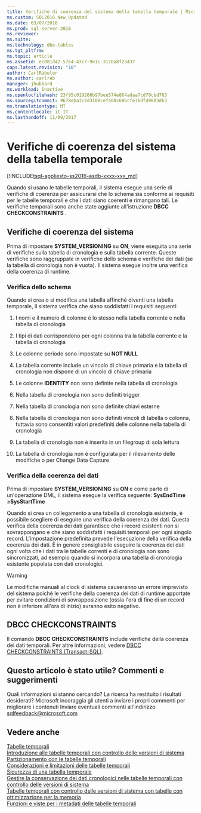 ```yaml
---
title: Verifiche di coerenza del sistema della tabella temporale | Microsoft Docs
ms.custom: SQL2016_New_Updated
ms.date: 03/07/2016
ms.prod: sql-server-2016
ms.reviewer: 
ms.suite: 
ms.technology: dbe-tables
ms.tgt_pltfrm: 
ms.topic: article
ms.assetid: ec081d42-57e4-43c7-9e1c-317ba8f23437
caps.latest.revision: "10"
author: CarlRabeler
ms.author: carlrab
manager: jhubbard
ms.workload: Inactive
ms.openlocfilehash: 23f95c019266b97bee574e864adaa7cd70cbd763
ms.sourcegitcommit: 9678eba3c2d3100cef408c69bcfe76df49803d63
ms.translationtype: MT
ms.contentlocale: it-IT
ms.lasthandoff: 11/09/2017
---
```

# <a name="temporal-table-system-consistency-checks"></a>Verifiche di coerenza del sistema della tabella temporale
[!INCLUDE[tsql-appliesto-ss2016-asdb-xxxx-xxx_md](../../includes/tsql-appliesto-ss2016-asdb-xxxx-xxx-md.md)]

  Quando si usano le tabelle temporali, il sistema esegue una serie di verifiche di coerenza per assicurarsi che lo schema sia conforme ai requisiti per le tabelle temporali e che i dati siano coerenti e rimangano tali. Le verifiche temporali sono anche state aggiunte all'istruzione **DBCC CHECKCONSTRAINTS** .  
  
## <a name="system-consistency-checks"></a>Verifiche di coerenza del sistema  
 Prima di impostare **SYSTEM_VERSIONING** su **ON**, viene eseguita una serie di verifiche sulla tabella di cronologia e sulla tabella corrente. Queste verifiche sono raggruppate in verifiche dello schema e verifiche dei dati (se la tabella di cronologia non è vuota). Il sistema esegue inoltre una verifica della coerenza di runtime.  
  
### <a name="schema-check"></a>Verifica dello schema  
 Quando si crea o si modifica una tabella affinché diventi una tabella temporale, il sistema verifica che siano soddisfatti i requisiti seguenti:  
  
1.  I nomi e il numero di colonne è lo stesso nella tabella corrente e nella tabella di cronologia  
  
2.  I tipi di dati corrispondono per ogni colonna tra la tabella corrente e la tabella di cronologia  
  
3.  Le colonne periodo sono impostate su **NOT NULL**  
  
4.  La tabella corrente include un vincolo di chiave primaria e la tabella di cronologia non dispone di un vincolo di chiave primaria  
  
5.  Le colonne **IDENTITY** non sono definite nella tabella di cronologia  
  
6.  Nella tabella di cronologia non sono definiti trigger  
  
7.  Nella tabella di cronologia non sono definite chiavi esterne  
  
8.  Nella tabella di cronologia non sono definiti vincoli di tabella o colonna, tuttavia sono consentiti valori predefiniti delle colonne nella tabella di cronologia  
  
9. La tabella di cronologia non è inserita in un filegroup di sola lettura  
  
10. La tabella di cronologia non è configurata per il rilevamento delle modifiche o per Change Data Capture  
  
### <a name="data-consistency-check"></a>Verifica della coerenza dei dati  
 Prima di impostare **SYSTEM_VERSIONING** su **ON** e come parte di un'operazione DML, il sistema esegue la verifica seguente: **SysEndTime** ≥**SysStartTime**  
  
 Quando si crea un collegamento a una tabella di cronologia esistente, è possibile scegliere di eseguire una verifica della coerenza dei dati. Questa verifica della coerenza dei dati garantisce che i record esistenti non si sovrappongano e che siano soddisfatti i requisiti temporali per ogni singolo record. L'impostazione predefinita prevede l'esecuzione della verifica della coerenza dei dati. È in genere consigliabile eseguire la coerenza dei dati ogni volta che i dati tra le tabelle correnti e di cronologia non sono sincronizzati, ad esempio quando si incorpora una tabella di cronologia esistente popolata con dati cronologici.  
  
> [!WARNING]  
>  Le modifiche manuali al clock di sistema causeranno un errore imprevisto del sistema poiché le verifiche della coerenza dei dati di runtime apportate per evitare condizioni di sovrapposizione (ossia l'ora di fine di un record non è inferiore all'ora di inizio) avranno esito negativo.  
  
## <a name="dbcc-checkconstraints"></a>DBCC CHECKCONSTRAINTS  
 Il comando **DBCC CHECKCONSTRAINTS** include verifiche della coerenza dei dati temporali. Per altre informazioni, vedere [DBCC CHECKCONSTRAINTS &#40;Transact-SQL&#41;](../../t-sql/database-console-commands/dbcc-checkconstraints-transact-sql.md).  
  
## <a name="did-this-article-help-you-were-listening"></a>Questo articolo è stato utile? Commenti e suggerimenti  
 Quali informazioni si stanno cercando? La ricerca ha restituito i risultati desiderati? Microsoft incoraggia gli utenti a inviare i propri commenti per migliorare i contenuti Inviare eventuali commenti all'indirizzo [sqlfeedback@microsoft.com](mailto:sqlfeedback@microsoft.com?subject=Your%20feedback%20about%20the%20Temporal%20Table%20System%20Consistency%20Checks%20page)  
  
## <a name="see-also"></a>Vedere anche  
 [Tabelle temporali](../../relational-databases/tables/temporal-tables.md)   
 [Introduzione alle tabelle temporali con controllo delle versioni di sistema](../../relational-databases/tables/getting-started-with-system-versioned-temporal-tables.md)   
 [Partizionamento con le tabelle temporali](../../relational-databases/tables/partitioning-with-temporal-tables.md)   
 [Considerazioni e limitazioni delle tabelle temporali](../../relational-databases/tables/temporal-table-considerations-and-limitations.md)   
 [Sicurezza di una tabella temporale](../../relational-databases/tables/temporal-table-security.md)   
 [Gestire la conservazione dei dati cronologici nelle tabelle temporali con controllo delle versioni di sistema](../../relational-databases/tables/manage-retention-of-historical-data-in-system-versioned-temporal-tables.md)   
 [Tabelle temporali con controllo delle versioni di sistema con tabelle con ottimizzazione per la memoria](../../relational-databases/tables/system-versioned-temporal-tables-with-memory-optimized-tables.md)   
 [Funzioni e viste per i metadati delle tabelle temporali](../../relational-databases/tables/temporal-table-metadata-views-and-functions.md)  
  
  
